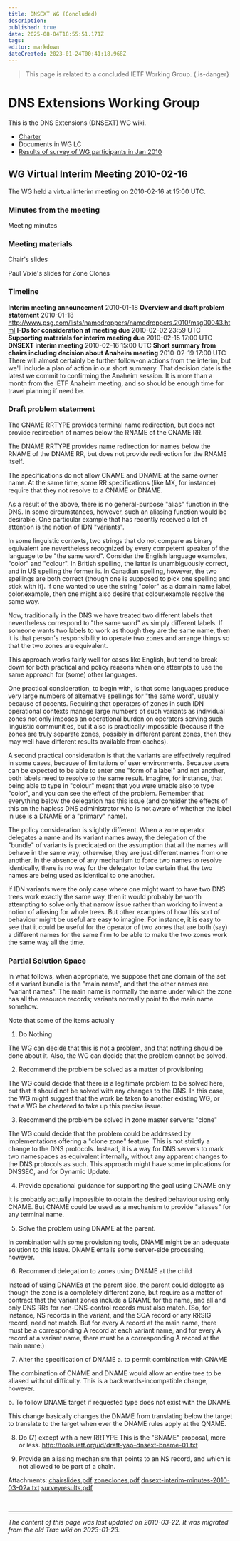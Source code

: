 ```yaml
---
title: DNSEXT WG (Concluded)
description: 
published: true
date: 2025-08-04T18:55:51.171Z
tags: 
editor: markdown
dateCreated: 2023-01-24T00:41:18.968Z
---
```


> This page is related to a concluded IETF Working Group.
{.is-danger}
# DNS Extensions Working Group 
This is the DNS Extensions (DNSEXT) WG wiki.

- [Charter](http://www.ietf.org/dyn/wg/charter/dnsext-charter)
- Documents in WG LC
- [Results of survey of WG participants in Jan 2010](http://trac.tools.ietf.org/wg/dnsext/trac/attachment/wiki/WikiStart/surveyresults.pdf)
## WG Virtual Interim Meeting 2010-02-16
The WG held a virtual interim meeting on 2010-02-16 at 15:00 UTC.

### Minutes from the meeting
Meeting minutes

### Meeting materials
Chair's slides

Paul Vixie's slides for Zone Clones

### Timeline
**Interim meeting announcement**
2010-01-18
**Overview and draft problem statement**
2010-01-18 http://www.psg.com/lists/namedroppers/namedroppers.2010/msg00043.html
**I-Ds for consideration at meeting due**
2010-02-02 23:59 UTC
**Supporting materials for interim meeting due**
2010-02-15 17:00 UTC
**DNSEXT interim meeting**
2010-02-16 15:00 UTC
**Short summary from chairs including decision about Anaheim meeting**
2010-02-19 17:00 UTC
There will almost certainly be further follow-on actions from the interim, but we'll include a plan of action in our short summary. That decision date is the latest we commit to confirming the Anaheim session. It is more than a month from the IETF Anaheim meeting, and so should be enough time for travel planning if need be.

### Draft problem statement
The CNAME RRTYPE provides terminal name redirection, but does not provide redirection of names below the RNAME of the CNAME RR.

The DNAME RRTYPE provides name redirection for names below the RNAME of the DNAME RR, but does not provide redirection for the RNAME itself.

The specifications do not allow CNAME and DNAME at the same owner name. At the same time, some RR specifications (like MX, for instance) require that they not resolve to a CNAME or DNAME.

As a result of the above, there is no general-purpose "alias" function in the DNS. In some circumstances, however, such an aliasing function would be desirable. One particular example that has recently received a lot of attention is the notion of IDN "variants".

In some linguistic contexts, two strings that do not compare as binary equivalent are nevertheless recognized by every competent speaker of the language to be "the same word". Consider the English language examples, "color" and "colour". In British spelling, the latter is unambiguously correct, and in US spelling the former is. In Canadian spelling, however, the two spellings are both correct (though one is supposed to pick one spelling and stick with it). If one wanted to use the string "color" as a domain name label, color.example, then one might also desire that colour.example resolve the same way.

Now, traditionally in the DNS we have treated two different labels that nevertheless correspond to "the same word" as simply different labels. If someone wants two labels to work as though they are the same name, then it is that person's responsibility to operate two zones and arrange things so that the two zones are equivalent.

This approach works fairly well for cases like English, but tend to break down for both practical and policy reasons when one attempts to use the same approach for (some) other languages.

One practical consideration, to begin with, is that some languages produce very large numbers of alternative spellings for "the same word", usually because of accents. Requiring that operators of zones in such IDN operational contexts manage large numbers of such variants as individual zones not only imposes an operational burden on operators serving such linguistic communities, but it also is practically impossible (because if the zones are truly separate zones, possibly in different parent zones, then they may well have different results available from caches).

A second practical consideration is that the variants are effectively required in some cases, because of limitations of user environments. Because users can be expected to be able to enter one "form of a label" and not another, both labels need to resolve to the same result. Imagine, for instance, that being able to type in "colour" meant that you were unable also to type "color", and you can see the effect of the problem. Remember that everything below the delegation has this issue (and consider the effects of this on the hapless DNS administrator who is not aware of whether the label in use is a DNAME or a "primary" name).

The policy consideration is slightly different. When a zone operator delegates a name and its variant names away, the delegation of the "bundle" of variants is predicated on the assumption that all the names will behave in the same way; otherwise, they are just different names from one another. In the absence of any mechanism to force two names to resolve identically, there is no way for the delegator to be certain that the two names are being used as identical to one another.

If IDN variants were the only case where one might want to have two DNS trees work exactly the same way, then it would probably be worth attempting to solve only that narrow issue rather than working to invent a notion of aliasing for whole trees. But other examples of how this sort of behaviour might be useful are easy to imagine. For instance, it is easy to see that it could be useful for the operator of two zones that are both (say) a different names for the same firm to be able to make the two zones work the same way all the time.

### Partial Solution Space
In what follows, when appropriate, we suppose that one domain of the set of a variant bundle is the "main name", and that the other names are "variant names". The main name is normally the name under which the zone has all the resource records; variants normally point to the main name somehow.

Note that some of the items actually

1. Do Nothing

The WG can decide that this is not a problem, and that nothing should be done about it. Also, the WG can decide that the problem cannot be solved.

2. Recommend the problem be solved as a matter of provisioning

The WG could decide that there is a legitimate problem to be solved here, but that it should not be solved with any changes to the DNS. In this case, the WG might suggest that the work be taken to another existing WG, or that a WG be chartered to take up this precise issue.

3. Recommend the problem be solved in zone master servers: "clone"

The WG could decide that the problem could be addressed by implementations offering a "clone zone" feature. This is not strictly a change to the DNS protocols. Instead, it is a way for DNS servers to mark two namespaces as equivalent internally, without any apparent changes to the DNS protocols as such. This approach might have some implications for DNSSEC, and for Dynamic Update.

4. Provide operational guidance for supporting the goal using CNAME
only

It is probably actually impossible to obtain the desired behaviour using only CNAME. But CNAME could be used as a mechanism to provide "aliases" for any terminal name.

5. Solve the problem using DNAME at the parent.

In combination with some provisioning tools, DNAME might be an adequate solution to this issue. DNAME entails some server-side processing, however.

6. Recommend delegation to zones using DNAME at the child

Instead of using DNAMEs at the parent side, the parent could delegate as though the zone is a completely different zone, but require as a matter of contract that the variant zones include a DNAME for the name, and all and only DNS RRs for non-DNS-control records must also match. (So, for instance, NS records in the variant, and the SOA record or any RRSIG record, need not match. But for every A record at the main name, there must be a corresponding A record at each variant name, and for every A record at a variant name, there must be a corresponding A record at the main name.)

7. Alter the specification of DNAME
a. to permit combination with CNAME

The combination of CNAME and DNAME would allow an entire tree to be aliased without difficulty. This is a backwards-incompatible change, however.

b. To follow DNAME target if requested type does not exist with the DNAME

This change basically changes the DNAME from translating below the target to translate to the target when ever the DNAME rules apply at the QNAME.

8. Do (7) except with a new RRTYPE
This is the "BNAME" proposal, more or less. http://tools.ietf.org/id/draft-yao-dnsext-bname-01.txt

9. Provide an aliasing mechanism that points to an NS record, and
which is not allowed to be part of a chain.

Attachments:
[chairslides.pdf](/chairslides.pdf)
[zoneclones.pdf](/zoneclones.pdf)
[dnsext-interim-minutes-2010-03-02a.txt](/dnsext-interim-minutes-2010-03-02a.txt)
[surveyresults.pdf](/surveyresults.pdf)

&nbsp;
&nbsp;
&nbsp;

---

*The content of this page was last updated on 2010-03-22. It was migrated from the old Trac wiki on 2023-01-23.*
